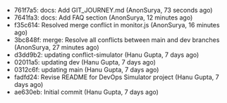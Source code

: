 - 761f7a5: docs: Add GIT_JOURNEY.md (AnonSurya, 73 seconds ago)
- 7641fa3: docs: Add FAQ section (AnonSurya, 12 minutes ago)
- f35c614: Resolved merge conflict in monitor.js (AnonSurya, 16 minutes ago)
- 3bc848f: merge: Resolve all conflicts between main and dev branches (AnonSurya, 27 minutes ago)
- d3dd9b2: updating conflict-simulator (Hanu Gupta, 7 days ago)
- 02011a5: updating dev (Hanu Gupta, 7 days ago)
- 0312c6f: updating main (Hanu Gupta, 7 days ago)
- fadfd24: Revise README for DevOps Simulator project (Hanu Gupta, 7 days ago)
- ae630eb: Initial commit (Hanu Gupta, 7 days ago)